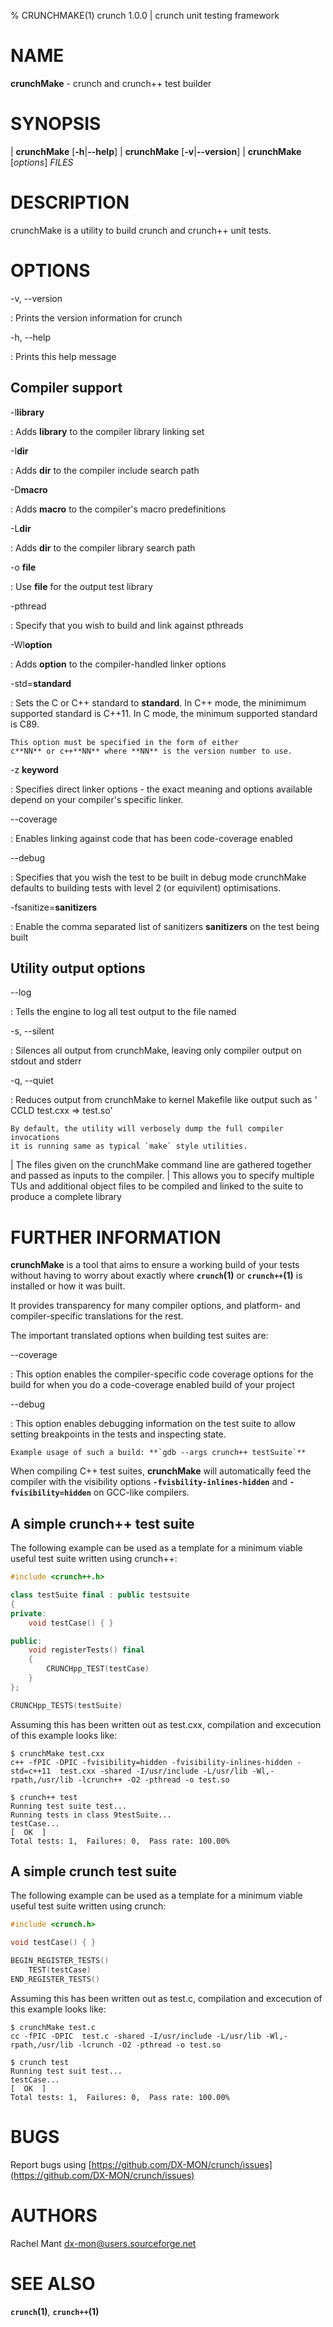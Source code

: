% CRUNCHMAKE(1) crunch 1.0.0 | crunch unit testing framework

# NAME

**crunchMake** - crunch and crunch++ test builder

# SYNOPSIS

| **crunchMake** \[**-h**|**\--help**]
| **crunchMake** \[**-v**|**\--version**]
| **crunchMake** \[_options_] _FILES_

# DESCRIPTION

crunchMake is a utility to build crunch and crunch++ unit tests.

# OPTIONS

-v, \--version

:   Prints the version information for crunch

-h, \--help

:   Prints this help message

## Compiler support

-l**library**

:   Adds **library** to the compiler library linking set

-I**dir**

:   Adds **dir** to the compiler include search path

-D**macro**

:   Adds **macro** to the compiler's macro predefinitions

-L**dir**

:   Adds **dir** to the compiler library search path

-o **file**

:   Use **file** for the output test library

-pthread

:   Specify that you wish to build and link against pthreads

-Wl**option**

:   Adds **option** to the compiler-handled linker options

-std=**standard**

:   Sets the C or C++ standard to **standard**.
    In C++ mode, the minimimum supported standard is C++11.
    In C mode, the minimum supported standard is C89.

    This option must be specified in the form of either
    c**NN** or c++**NN** where **NN** is the version number to use.

-z **keyword**

:   Specifies direct linker options - the exact meaning and
    options available depend on your compiler's specific linker.

\--coverage

:   Enables linking against code that has been code-coverage enabled

\--debug

:   Specifies that you wish the test to be built in debug mode
    crunchMake defaults to building tests with level 2
    (or equivilent) optimisations.

-fsanitize=**sanitizers**

:   Enable the comma separated list of sanitizers **sanitizers**
    on the test being built

## Utility output options

\--log

:   Tells the engine to log all test output to the file named

-s, \--silent

:   Silences all output from crunchMake, leaving only compiler
    output on stdout and stderr

-q, \--quiet

:   Reduces output from crunchMake to kernel Makefile like output
    such as ' CCLD  test.cxx => test.so'

	By default, the utility will verbosely dump the full compiler invocations
    it is running same as typical `make` style utilities.

| The files given on the crunchMake command line are gathered together and passed as inputs to the compiler.
| This allows you to specify multiple TUs and additional object files to be compiled and linked to the suite to produce a complete library

# FURTHER INFORMATION

**crunchMake** is a tool that aims to ensure a working build of your tests without having to worry about exactly where **`crunch`(1)** or **`crunch++`(1)** is installed or how it was built.

It provides transparency for many compiler options, and platform- and compiler-specific translations for the rest.

The important translated options when building test suites are:

\--coverage

:   This option enables the compiler-specific code coverage options for the build for when you
    do a code-coverage enabled build of your project

\--debug

:   This option enables debugging information on the test suite to allow setting breakpoints in
    the tests and inspecting state.

    Example usage of such a build: **`gdb --args crunch++ testSuite`**

When compiling C++ test suites, **crunchMake** will automatically feed the compiler with the
visibility options **`-fvisbility-inlines-hidden`** and **`-fvisibility=hidden`** on GCC-like compilers.

## A simple crunch++ test suite

The following example can be used as a template for a minimum viable useful test suite written using crunch++:

``` C++
#include <crunch++.h>

class testSuite final : public testsuite
{
private:
	void testCase() { }

public:
	void registerTests() final
    {
        CRUNCHpp_TEST(testCase)
    }
};

CRUNCHpp_TESTS(testSuite)
```

Assuming this has been written out as test.cxx, compilation and excecution of this example looks like:

``` shell
$ crunchMake test.cxx
c++ -fPIC -DPIC -fvisibility=hidden -fvisibility-inlines-hidden -std=c++11  test.cxx -shared -I/usr/include -L/usr/lib -Wl,-rpath,/usr/lib -lcrunch++ -O2 -pthread -o test.so

$ crunch++ test
Running test suite test...
Running tests in class 9testSuite...
testCase...                                                                          [  OK  ]
Total tests: 1,  Failures: 0,  Pass rate: 100.00%
```

## A simple crunch test suite

The following example can be used as a template for a minimum viable useful test suite written using crunch:

``` C
#include <crunch.h>

void testCase() { }

BEGIN_REGISTER_TESTS()
	TEST(testCase)
END_REGISTER_TESTS()
```

Assuming this has been written out as test.c, compilation and excecution of this example looks like:

``` shell
$ crunchMake test.c
cc -fPIC -DPIC  test.c -shared -I/usr/include -L/usr/lib -Wl,-rpath,/usr/lib -lcrunch -O2 -pthread -o test.so

$ crunch test
Running test suit test...
testCase...                                                                          [  OK  ]
Total tests: 1,  Failures: 0,  Pass rate: 100.00%
```

# BUGS

Report bugs using [https://github.com/DX-MON/crunch/issues](https://github.com/DX-MON/crunch/issues)

# AUTHORS

Rachel Mant <dx-mon@users.sourceforge.net>

# SEE ALSO

**`crunch`(1)**, **`crunch++`(1)**
